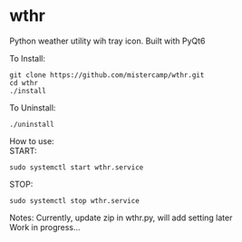# wthr
Python weather utility wih tray icon. Built with PyQt6

To Install:
```
git clone https://github.com/mistercamp/wthr.git
cd wthr
./install
```

To Uninstall:
```
./uninstall
```
  
How to use:  
START:
```
sudo systemctl start wthr.service
```
STOP:
```
sudo systemctl stop wthr.service
```

Notes:
Currently, update zip in wthr.py, will add setting later  
Work in progress...
